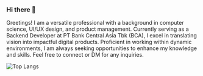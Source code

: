### Hi there 👋

<!--
**ArdieWijaya/ardiewijaya** is a ✨ _special_ ✨ repository because its `README.md` (this file) appears on your GitHub profile.

Here are some ideas to get you started:

- 🔭 I’m currently working on ...
- 🌱 I’m currently learning ...
- 👯 I’m looking to collaborate on ...
- 🤔 I’m looking for help with ...
- 💬 Ask me about ...
- 📫 How to reach me: ...
- 😄 Pronouns: ...
- ⚡ Fun fact: ...
-->

Greetings! I am a versatile professional with a background in computer science, UI/UX design, and product management. Currently serving as a Backend Developer at PT Bank Central Asia Tbk (BCA), I excel in translating vision into impactful digital products. Proficient in working within dynamic environments, I am always seeking opportunities to enhance my knowledge and skills. Feel free to connect or DM for any inquiries.

<!-- ![Anurag's GitHub stats](https://github-readme-stats.vercel.app/api?username=ardiewijaya&theme=algolia&show_icons=true) -->

![Top Langs](https://github-readme-stats.vercel.app/api/top-langs/?username=ardiewijaya&layout=compact)

